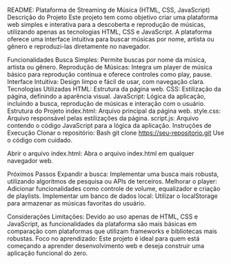 
README: Plataforma de Streaming de Música (HTML, CSS, JavaScript)
Descrição do Projeto
Este projeto tem como objetivo criar uma plataforma web simples e interativa para a descoberta e reprodução de músicas, utilizando apenas as tecnologias HTML, CSS e JavaScript. A plataforma oferece uma interface intuitiva para buscar músicas por nome, artista ou gênero e reproduzi-las diretamente no navegador.

Funcionalidades
Busca Simples: Permite buscas por nome da música, artista ou gênero.
Reprodução de Músicas: Integra um player de música básico para reprodução contínua e oferece controles como play, pause.
Interface Intuitiva: Design limpo e fácil de usar, com navegação clara.
Tecnologias Utilizadas
HTML: Estrutura da página web.
CSS: Estilização da página, definindo a aparência visual.
JavaScript: Lógica da aplicação, incluindo a busca, reprodução de músicas e interação com o usuário.
Estrutura do Projeto
index.html: Arquivo principal da página web.
style.css: Arquivo responsável pelas estilizações da página.
script.js: Arquivo contendo o código JavaScript para a lógica da aplicação.
Instruções de Execução
Clonar o repositório:
Bash
git clone https://seu-repositorio.git
Use o código com cuidado.

Abrir o arquivo index.html: Abra o arquivo index.html em qualquer navegador web.

Próximos Passos
Expandir a busca: Implementar uma busca mais robusta, utilizando algoritmos de pesquisa ou APIs de terceiros.
Melhorar o player: Adicionar funcionalidades como controle de volume, equalizador e criação de playlists.
Implementar um banco de dados local: Utilizar o localStorage para armazenar as músicas favoritas do usuário.

Considerações
Limitações: Devido ao uso apenas de HTML, CSS e JavaScript, as funcionalidades da plataforma são mais básicas em comparação com plataformas que utilizam frameworks e bibliotecas mais robustas.
Foco no aprendizado: Este projeto é ideal para quem está começando a aprender desenvolvimento web e deseja construir uma aplicação funcional do zero.
